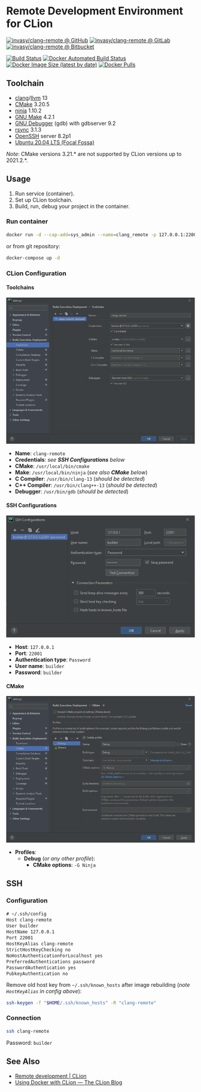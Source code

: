 # Remote Development Environment for CLion

[![invasy/clang-remote @ GitHub][badge-github]][github]
[![invasy/clang-remote @ GitLab][badge-gitlab]][gitlab]
[![invasy/clang-remote @ Bitbucket][badge-bitbucket]][bitbucket]

[![Build Status][badge-travis]][travis]
[![Docker Automated Build Status][badge-build]][dockerhub]
[![Docker Image Size (latest by date)][badge-size]][dockerhub]
[![Docker Pulls][badge-pulls]][dockerhub]

## Toolchain
- [clang][]/[llvm][] 13
- [CMake][] 3.20.5
- [ninja][] 1.10.2
- [GNU Make][make] 4.2.1
- [GNU Debugger][gdb] (gdb) with gdbserver 9.2
- [rsync][] 3.1.3
- [OpenSSH][] server 8.2p1
- [Ubuntu 20.04 LTS (Focal Fossa)][Ubuntu]

_Note_: CMake versions 3.21.* are not supported by CLion versions up to 2021.2.*.

## Usage
1. Run service (container).
2. Set up CLion toolchain.
3. Build, run, debug your project in the container.

### Run container
```bash
docker run -d --cap-add=sys_admin --name=clang_remote -p 127.0.0.1:22001:22 invasy/clang-remote:latest
```
or from git repository:
```bash
docker-compose up -d
```

### CLion Configuration
#### Toolchains
![Toolchains](images/toolchains.png "Toolchains")

- **Name**: `clang-remote`
- **Credentials**: _see **SSH Configurations** below_
- **CMake**: `/usr/local/bin/cmake`
- **Make**: `/usr/local/bin/ninja` (_see also **CMake** below_)
- **C Compiler**: `/usr/bin/clang-13` (_should be detected_)
- **C++ Compiler**: `/usr/bin/clang++-13` (_should be detected_)
- **Debugger**: `/usr/bin/gdb` (_should be detected_)

#### SSH Configurations
![SSH Configurations](images/ssh.png "SSH Configurations")

- **Host**: `127.0.0.1`
- **Port**: `22001`
- **Authentication type**: `Password`
- **User name**: `builder`
- **Password**: `builder`

#### CMake
![CMake](images/cmake.png "CMake")

- **Profiles**:
  - **Debug** (_or any other profile_):
    - **CMake options**: `-G Ninja`

## SSH
### Configuration
```
# ~/.ssh/config
Host clang-remote
User builder
HostName 127.0.0.1
Port 22001
HostKeyAlias clang-remote
StrictHostKeyChecking no
NoHostAuthenticationForLocalhost yes
PreferredAuthentications password
PasswordAuthentication yes
PubkeyAuthentication no
```

Remove old host key from `~/.ssh/known_hosts` after image rebuilding (_note `HostKeyAlias` in config above_):
```bash
ssh-keygen -f "$HOME/.ssh/known_hosts" -R "clang-remote"
```

### Connection
```bash
ssh clang-remote
```
Password: `builder`

## See Also
- [Remote development | CLion](https://www.jetbrains.com/help/clion/remote-development.html "Remote development | CLion")
- [Using Docker with CLion — The CLion Blog](https://blog.jetbrains.com/clion/2020/01/using-docker-with-clion/ "Using Docker with CLion — The CLion Blog")

[github]: https://github.com/invasy/clang-remote "invasy/clang-remote @ GitHub"
[gitlab]: https://gitlab.com/invasy/clang-remote "invasy/clang-remote @ GitLab"
[bitbucket]: https://bitbucket.org/invasy/clang-remote "invasy/clang-remote @ Bitbucket"
[travis]: https://app.travis-ci.com/invasy/clang-remote "invasy/clang-remote @ Travis CI"
[dockerhub]: https://hub.docker.com/r/invasy/clang-remote "invasy/clang-remote @ DockerHub"
[badge-github]: https://img.shields.io/badge/GitHub-invasy%2Fclang--remote-informational?logo=github "invasy/clang-remote @ GitHub"
[badge-gitlab]: https://img.shields.io/badge/GitLab-invasy%2Fclang--remote-informational?logo=gitlab "invasy/clang-remote @ GitLab"
[badge-bitbucket]: https://img.shields.io/badge/Bitbucket-invasy%2Fclang--remote-informational?logo=bitbucket "invasy/clang-remote @ Bitbucket"
[badge-travis]: https://app.travis-ci.com/invasy/clang-remote.svg?branch=master "invasy/clang-remote @ Travis CI"
[badge-build]: https://img.shields.io/docker/cloud/build/invasy/clang-remote "Docker Automated Build Status"
[badge-size]: https://img.shields.io/docker/image-size/invasy/clang-remote?sort=date "Docker Image Size (latest by date)"
[badge-pulls]: https://img.shields.io/docker/pulls/invasy/clang-remote "Docker Pulls"
[clang]: https://clang.llvm.org/ "Clang: a C language family frontend for LLVM"
[llvm]: https://llvm.org/ "The LLVM Compiler Infrastructure"
[CMake]: https://cmake.org/ "CMake"
[ninja]: https://ninja-build.org/ "Ninja, a small build system with a focus on speed"
[make]: https://www.gnu.org/software/make/ "GNU Make"
[gdb]: https://www.gnu.org/software/gdb/ "GNU Debugger"
[rsync]: https://rsync.samba.org/ "rsync"
[OpenSSH]: https://www.openssh.com/ "OpenSSH"
[Ubuntu]: https://releases.ubuntu.com/20.04/ "Ubuntu 20.04 LTS (Focal Fossa)"
